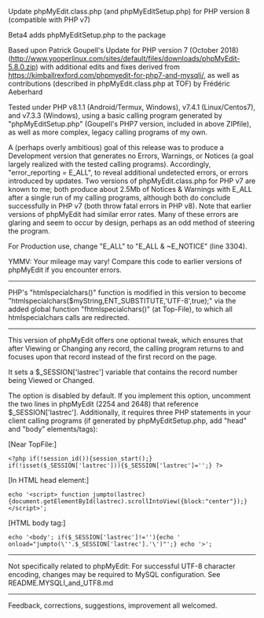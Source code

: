 Update phpMyEdit.class.php (and phpMyEditSetup.php) for PHP version 8 (compatible with PHP v7)

Beta4 adds phpMyEditSetup.php to the package

Based upon Patrick Goupell's Update for PHP version 7 (October 2018) (http://www.yooperlinux.com/sites/default/files/downloads/phpMyEdit-5.8.0.zip) with additional edits and fixes derived from https://kimballrexford.com/phpmyedit-for-php7-and-mysqli/, as well as contributions (described in phpMyEdit.class.php at TOF) by Frédéric Aeberhard

Tested under PHP v8.1.1 (Android/Termux, Windows), v7.4.1 (Linux/Centos7), and v7.3.3 (Windows), using a basic calling program generated by "phpMyEditSetup.php" (Goupell's PHP7 version, included in above ZIPfile), as well as more complex, legacy calling programs of my own.

A (perhaps overly ambitious) goal of this release was to produce a Development version that generates no Errors, Warnings, or Notices (a goal largely realized with the tested calling programs). Accordingly, "error_reporting = E_ALL", to reveal additional undetected errors, or errors introduced by updates. Two versions of phpMyEdit.class.php for PHP v7 are known to me; both produce about 2.5Mb of Notices & Warnings with E_ALL after a single run of my calling programs, although both do conclude successfully in PHP v7 (both throw fatal errors in PHP v8). Note that earlier versions of phpMyEdit had similar error rates. Many of these errors are glaring and seem to occur by design, perhaps as an odd method of steering the program.

For Production use, change "E_ALL" to "E_ALL & ~E_NOTICE" (line 3304).

YMMV: Your mileage may vary! Compare this code to earlier versions of phpMyEdit if you encounter errors.

*************************

PHP's "htmlspecialchars()" function is modified in this version to become "htmlspecialchars($myString,ENT_SUBSTITUTE,'UTF-8',true);" via the added global function "fhtmlspecialchars()" (at Top-File), to which all htmlspecialchars calls are redirected.

*************************

This version of phpMyEdit offers one optional tweak, which ensures that after Viewing or Changing any record, the calling program returns to and focuses upon that record instead of the first record on the page.

It sets a $_SESSION['lastrec'] variable that contains the record number being Viewed or Changed.

The option is disabled by default. If you implement this option, uncomment the two lines in phpMyEdit (2254 and 2648) that reference $_SESSION['lastrec']. Additionally, it requires three PHP statements in your client calling programs (if generated by phpMyEditSetup.php, add "head" and "body" elements/tags):

[Near TopFile:]

	<?php if(!session_id()){session_start();} if(!isset($_SESSION['lastrec'])){$_SESSION['lastrec']='';} ?>

[In HTML head element:]

	echo '<script> function jumpto(lastrec){document.getElementById(lastrec).scrollIntoView({block:"center"});} </script>';

[HTML body tag:]

	echo '<body'; if($_SESSION['lastrec']!=''){echo ' onload="jumpto(\''.$_SESSION['lastrec'].'\')"';} echo '>';

*************************

Not specifically related to phpMyEdit: For successful UTF-8 character encoding, changes may be required to MySQL configuration. See README.MYSQLI_and_UTF8.md

*************************

Feedback, corrections, suggestions, improvement all welcomed.
